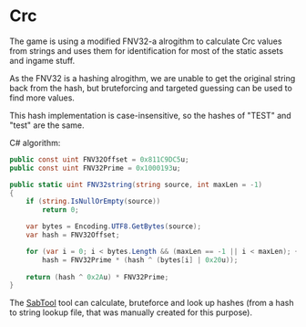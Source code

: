 # Crc

The game is using a modified FNV32-a alrogithm to calculate Crc values from strings
and uses them for identification for most of the static assets and ingame stuff.

As the FNV32 is a hashing alrogithm, we are unable to get the original string back
from the hash, but bruteforcing and targeted guessing can be used to find more values.

This hash implementation is case-insensitive, so the hashes of "TEST"
and "test" are the same.

C# algorithm:

```csharp
public const uint FNV32Offset = 0x811C9DC5u;
public const uint FNV32Prime = 0x1000193u;

public static uint FNV32string(string source, int maxLen = -1)
{
    if (string.IsNullOrEmpty(source))
        return 0;

    var bytes = Encoding.UTF8.GetBytes(source);
    var hash = FNV32Offset;

    for (var i = 0; i < bytes.Length && (maxLen == -1 || i < maxLen); ++i)
        hash = FNV32Prime * (hash ^ (bytes[i] | 0x20u));
    
    return (hash ^ 0x2Au) * FNV32Prime;
}
```

The [SabTool](../tools/sabtool.md#SabTool) tool can calculate, bruteforce and look
up hashes (from a hash to string lookup file, that was manually created
for this purpose).

